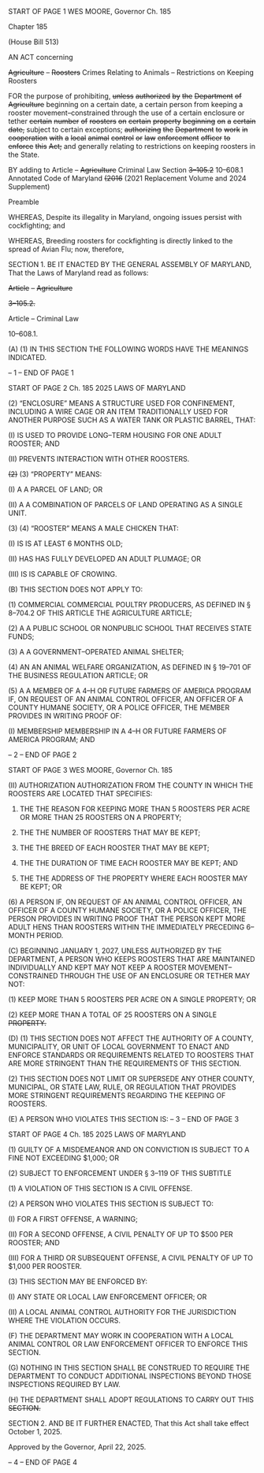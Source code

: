 START OF PAGE 1
WES MOORE, Governor Ch. 185

Chapter 185

(House Bill 513)

AN ACT concerning

~~Agriculture~~ ~~–~~ ~~Roosters~~ Crimes Relating to Animals – Restrictions on Keeping
Roosters

FOR the purpose of prohibiting, ~~unless~~ ~~authorized~~ ~~by~~ ~~the~~ ~~Department~~ ~~of~~ ~~Agriculture~~
beginning on a certain date, a certain person from keeping a rooster
movement–constrained through the use of a certain enclosure or tether ~~certain~~
~~number~~ ~~of~~ ~~roosters~~ ~~on~~ ~~certain~~ ~~property~~ ~~beginning~~ ~~on~~ ~~a~~ ~~certain~~ ~~date,~~ subject to certain
exceptions; ~~authorizing~~ ~~the~~ ~~Department~~ ~~to~~ ~~work~~ ~~in~~ ~~cooperation~~ ~~with~~ ~~a~~ ~~local~~ ~~animal~~
~~control~~ ~~or~~ ~~law~~ ~~enforcement~~ ~~officer~~ ~~to~~ ~~enforce~~ ~~this~~ ~~Act;~~ and generally relating to
restrictions on keeping roosters in the State.

BY adding to
Article – ~~Agriculture~~ Criminal Law
Section ~~3–105.2~~ 10–608.1
Annotated Code of Maryland
~~(2016~~ (2021 Replacement Volume and 2024 Supplement)

Preamble

WHEREAS, Despite its illegality in Maryland, ongoing issues persist with
cockfighting; and

WHEREAS, Breeding roosters for cockfighting is directly linked to the spread of
Avian Flu; now, therefore,

SECTION 1. BE IT ENACTED BY THE GENERAL ASSEMBLY OF MARYLAND,
That the Laws of Maryland read as follows:

~~Article~~ ~~–~~ ~~Agriculture~~

~~3–105.2.~~

Article – Criminal Law

10–608.1.

(A) (1) IN THIS SECTION THE FOLLOWING WORDS HAVE THE MEANINGS
INDICATED.

– 1 –
END OF PAGE 1

START OF PAGE 2
Ch. 185 2025 LAWS OF MARYLAND

(2) “ENCLOSURE” MEANS A STRUCTURE USED FOR CONFINEMENT,
INCLUDING A WIRE CAGE OR AN ITEM TRADITIONALLY USED FOR ANOTHER
PURPOSE SUCH AS A WATER TANK OR PLASTIC BARREL, THAT:

(I) IS USED TO PROVIDE LONG–TERM HOUSING FOR ONE ADULT
ROOSTER; AND

(II) PREVENTS INTERACTION WITH OTHER ROOSTERS.

~~(2)~~ (3) “PROPERTY” MEANS:

(I) A A PARCEL OF LAND; OR

(II) A A COMBINATION OF PARCELS OF LAND OPERATING AS A
SINGLE UNIT.

(3) (4) “ROOSTER” MEANS A MALE CHICKEN THAT:

(I) IS IS AT LEAST 6 MONTHS OLD;

(II) HAS HAS FULLY DEVELOPED AN ADULT PLUMAGE; OR

(III) IS IS CAPABLE OF CROWING.

(B) THIS SECTION DOES NOT APPLY TO:

(1) COMMERCIAL COMMERCIAL POULTRY PRODUCERS, AS DEFINED
IN § 8–704.2 OF THIS ARTICLE THE AGRICULTURE ARTICLE;

(2) A A PUBLIC SCHOOL OR NONPUBLIC SCHOOL THAT RECEIVES
STATE FUNDS;

(3) A A GOVERNMENT–OPERATED ANIMAL SHELTER;

(4) AN AN ANIMAL WELFARE ORGANIZATION, AS DEFINED IN § 19–701
OF THE BUSINESS REGULATION ARTICLE; OR

(5) A A MEMBER OF A 4–H OR FUTURE FARMERS OF AMERICA
PROGRAM IF, ON REQUEST OF AN ANIMAL CONTROL OFFICER, AN OFFICER OF A
COUNTY HUMANE SOCIETY, OR A POLICE OFFICER, THE MEMBER PROVIDES IN
WRITING PROOF OF:

(I) MEMBERSHIP MEMBERSHIP IN A 4–H OR FUTURE
FARMERS OF AMERICA PROGRAM; AND

– 2 –
END OF PAGE 2

START OF PAGE 3
WES MOORE, Governor Ch. 185

(II) AUTHORIZATION AUTHORIZATION FROM THE COUNTY IN
WHICH THE ROOSTERS ARE LOCATED THAT SPECIFIES:

1. THE THE REASON FOR KEEPING MORE THAN 5
ROOSTERS PER ACRE OR MORE THAN 25 ROOSTERS ON A PROPERTY;

2. THE THE NUMBER OF ROOSTERS THAT MAY BE KEPT;

3. THE THE BREED OF EACH ROOSTER THAT MAY BE
KEPT;

4. THE THE DURATION OF TIME EACH ROOSTER MAY BE
KEPT; AND

5. THE THE ADDRESS OF THE PROPERTY WHERE EACH
ROOSTER MAY BE KEPT; OR

(6) A PERSON IF, ON REQUEST OF AN ANIMAL CONTROL OFFICER, AN
OFFICER OF A COUNTY HUMANE SOCIETY, OR A POLICE OFFICER, THE PERSON
PROVIDES IN WRITING PROOF THAT THE PERSON KEPT MORE ADULT HENS THAN
ROOSTERS WITHIN THE IMMEDIATELY PRECEDING 6–MONTH PERIOD.

(C) BEGINNING JANUARY 1, 2027, UNLESS AUTHORIZED BY THE
DEPARTMENT, A PERSON WHO KEEPS ROOSTERS THAT ARE MAINTAINED
INDIVIDUALLY AND KEPT MAY NOT KEEP A ROOSTER MOVEMENT–CONSTRAINED
THROUGH THE USE OF AN ENCLOSURE OR TETHER MAY NOT:

(1) KEEP MORE THAN 5 ROOSTERS PER ACRE ON A SINGLE
PROPERTY; OR

(2) KEEP MORE THAN A TOTAL OF 25 ROOSTERS ON A SINGLE
~~PROPERTY.~~

(D) (1) THIS SECTION DOES NOT AFFECT THE AUTHORITY OF A COUNTY,
MUNICIPALITY, OR UNIT OF LOCAL GOVERNMENT TO ENACT AND ENFORCE
STANDARDS OR REQUIREMENTS RELATED TO ROOSTERS THAT ARE MORE
STRINGENT THAN THE REQUIREMENTS OF THIS SECTION.

(2) THIS SECTION DOES NOT LIMIT OR SUPERSEDE ANY OTHER
COUNTY, MUNICIPAL, OR STATE LAW, RULE, OR REGULATION THAT PROVIDES MORE
STRINGENT REQUIREMENTS REGARDING THE KEEPING OF ROOSTERS.

(E) A PERSON WHO VIOLATES THIS SECTION IS:
– 3 –
END OF PAGE 3

START OF PAGE 4
Ch. 185 2025 LAWS OF MARYLAND

(1) GUILTY OF A MISDEMEANOR AND ON CONVICTION IS SUBJECT TO
A FINE NOT EXCEEDING $1,000; OR

(2) SUBJECT TO ENFORCEMENT UNDER § 3–119 OF THIS SUBTITLE

(1) A VIOLATION OF THIS SECTION IS A CIVIL OFFENSE.

(2) A PERSON WHO VIOLATES THIS SECTION IS SUBJECT TO:

(I) FOR A FIRST OFFENSE, A WARNING;

(II) FOR A SECOND OFFENSE, A CIVIL PENALTY OF UP TO $500
PER ROOSTER; AND

(III) FOR A THIRD OR SUBSEQUENT OFFENSE, A CIVIL PENALTY
OF UP TO $1,000 PER ROOSTER.

(3) THIS SECTION MAY BE ENFORCED BY:

(I) ANY STATE OR LOCAL LAW ENFORCEMENT OFFICER; OR

(II) A LOCAL ANIMAL CONTROL AUTHORITY FOR THE
JURISDICTION WHERE THE VIOLATION OCCURS.

(F) THE DEPARTMENT MAY WORK IN COOPERATION WITH A LOCAL ANIMAL
CONTROL OR LAW ENFORCEMENT OFFICER TO ENFORCE THIS SECTION.

(G) NOTHING IN THIS SECTION SHALL BE CONSTRUED TO REQUIRE THE
DEPARTMENT TO CONDUCT ADDITIONAL INSPECTIONS BEYOND THOSE
INSPECTIONS REQUIRED BY LAW.

(H) THE DEPARTMENT SHALL ADOPT REGULATIONS TO CARRY OUT THIS
~~SECTION.~~

SECTION 2. AND BE IT FURTHER ENACTED, That this Act shall take effect
October 1, 2025.

Approved by the Governor, April 22, 2025.

– 4 –
END OF PAGE 4